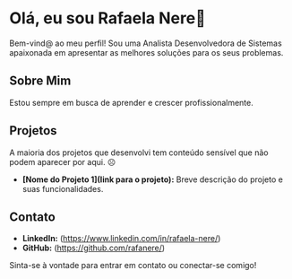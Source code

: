 # Olá, eu sou Rafaela Nere👋

Bem-vind@ ao meu perfil! 
Sou uma Analista Desenvolvedora de Sistemas apaixonada em apresentar as melhores soluções para os seus problemas. 

## Sobre Mim

Estou sempre em busca de aprender e crescer profissionalmente.

## Projetos

A maioria dos projetos que desenvolvi tem conteúdo sensível que não podem aparecer por aqui. ☹️

- **[Nome do Projeto 1](link para o projeto):** Breve descrição do projeto e suas funcionalidades.

## Contato

- **LinkedIn:** (https://www.linkedin.com/in/rafaela-nere/)
- **GitHub:** (https://github.com/rafanere/)

Sinta-se à vontade para entrar em contato ou conectar-se comigo!
